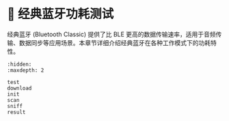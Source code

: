 # 🔵 经典蓝牙功耗测试

经典蓝牙 (Bluetooth Classic) 提供了比 BLE 更高的数据传输速率，适用于音频传输、数据同步等应用场景。本章节详细介绍经典蓝牙在各种工作模式下的功耗特性。

```{toctree}
:hidden:
:maxdepth: 2

test
download
init
scan
sniff
result
```